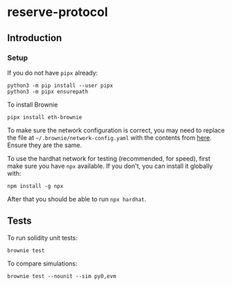# reserve-protocol

## Introduction

### Setup

If you do not have `pipx` already:

```
python3 -m pip install --user pipx
python3 -m pipx ensurepath
```

To install Brownie

```
pipx install eth-brownie
```

To make sure the network configuration is correct, you may need to replace the file at `~/.brownie/network-config.yaml` with the contents from [here](https://github.com/eth-brownie/brownie/blob/master/brownie/data/network-config.yaml). Ensure they are the same.

To use the hardhat network for testing (recommended, for speed), first make sure you have `npx` available. If you don't, you can install it globally with:
```
npm install -g npx
```

After that you should be able to run `npx hardhat`. 

## Tests

To run solidity unit tests:

```
brownie test
```

To compare simulations:
```
brownie test --nounit --sim py0,evm
```
